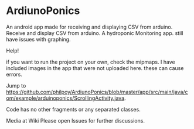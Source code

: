 # ArdiunoPonics
An android app made for receiving and displaying CSV from arduino. 
Receive and display CSV from arduino. A hydroponic Monitoring app. still have issues with graphing.

Help!

if you want to run the project on your own, check the mipmaps. 
I have included images in the app that were not uploaded here. these can cause errors.

Jump to https://github.com/philpoy/ArdiunoPonics/blob/master/app/src/main/java/com/example/arduinoponics/ScrollingActivity.java.

Code has no other fragments or any separated classes.

Media at Wiki
Please open Issues for further discussions.
